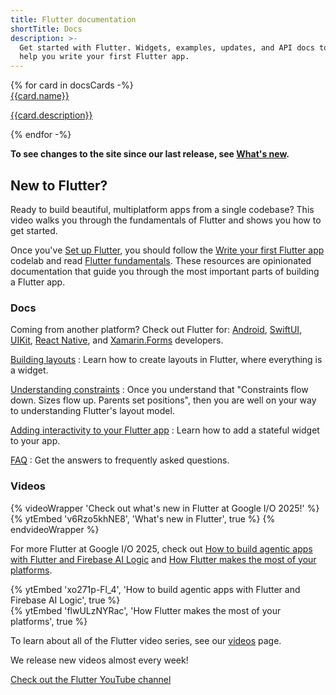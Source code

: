```yaml
---
title: Flutter documentation
shortTitle: Docs
description: >-
  Get started with Flutter. Widgets, examples, updates, and API docs to
  help you write your first Flutter app.
---
```


<div class="card-grid">
{% for card in docsCards -%}
  <a class="card filled-card outlined-card" href="{{card.url}}">
    <div class="card-header">
      <span class="card-title">{{card.name}}</span>
    </div>
    <div class="card-content">
      <p>{{card.description}}</p>
    </div>
  </a>
{% endfor -%}
</div>

**To see changes to the site since our last release,
see [What's new][].**

[What's new]: /release/whats-new

## New to Flutter?

Ready to build beautiful, multiplatform apps from a single codebase?
This video walks you through the fundamentals of Flutter and shows you how to get started.

Once you've [Set up Flutter][],
you should follow the
[Write your first Flutter app][] codelab
and read [Flutter fundamentals][].
These resources are opinionated documentation
that guide you through the most important
parts of building a Flutter app.

[Write your first Flutter app]: /get-started/codelab
[Flutter fundamentals]: /get-started/fundamentals

### Docs

Coming from another platform? Check out Flutter for:
[Android][], [SwiftUI][], [UIKit][], [React Native][], and
[Xamarin.Forms][] developers.

[Building layouts][]
: Learn how to create layouts in Flutter,
  where everything is a widget.

[Understanding constraints][]
: Once you understand that "Constraints
  flow down. Sizes flow up. Parents set
  positions", then you are well on your
  way to understanding Flutter's layout model.

[Adding interactivity to your Flutter app][interactivity]
: Learn how to add a stateful widget to your app.

[FAQ][]
: Get the answers to frequently asked questions.

[Android]: /get-started/flutter-for/android-devs
[Building layouts]: /ui/layout
[FAQ]: /resources/faq
[Set up Flutter]: /get-started
[interactivity]: /ui/interactivity
[SwiftUI]: /get-started/flutter-for/swiftui-devs
[UIKit]: /get-started/flutter-for/uikit-devs
[React Native]: /get-started/flutter-for/react-native-devs
[Understanding constraints]: /ui/layout/constraints
[Xamarin.Forms]: /get-started/flutter-for/xamarin-forms-devs

### Videos

{% videoWrapper 'Check out what\'s new in Flutter at Google I/O 2025!' %}
{% ytEmbed 'v6Rzo5khNE8', 'What\'s new in Flutter', true %}
{% endvideoWrapper %}
<br>

For more Flutter at Google I/O 2025, check out
[How to build agentic apps with Flutter and Firebase AI Logic][]
and [How Flutter makes the most of your platforms][].

<div class="card-grid">
  <div class="card wrapped-card outlined-card">
    <div class="card-content">
      {% ytEmbed 'xo271p-Fl_4', 'How to build agentic apps with Flutter and Firebase AI Logic', true %}
    </div>
  </div>
  <div class="card wrapped-card outlined-card">
    <div class="card-content">
      {% ytEmbed 'flwULzNYRac', 'How Flutter makes the most of your platforms', true %}
    </div>
  </div>
</div>

[How to build agentic apps with Flutter and Firebase AI Logic]: {{site.yt.watch}}?v=xo271p-Fl_4
[How Flutter makes the most of your platforms]: {{site.yt.watch}}?v=flwULzNYRac

To learn about all of the Flutter video series, see our [videos][] page.

We release new videos almost every week!

<a class="filled-button" target="_blank" href="https://www.youtube.com/@flutterdev">Check out the Flutter YouTube channel</a>

[videos]: /resources/videos
